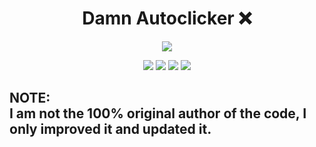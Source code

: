 <h1 align="center">
  Damn Autoclicker ❌
</h1>

<p align="center"> 
  <kbd>
<img src="https://cdn.discordapp.com/attachments/953748242481418362/997119457568759828/d100e352f1e7985fd6d7b924ea49cbaa.jpg">
  </kbd>
</p>
<p align="center">
  <img src="https://img.shields.io/github/languages/top/dev-hyns/damn-autoclicker?style=flat-square">
  <img src="https://img.shields.io/github/last-commit/dev-hyns/damn-autoclicker?style=flat-square">
  <img src="https://img.shields.io/github/stars/dev-hyns/damn-autoclicker?color=%02B039&label=Stars&style=flat-square">
  <img src="https://img.shields.io/github/forks/dev-hyns/damn-autoclicker?color=%02B039&label=Forks&style=flat-square">
</p>

</h2>

**NOTE:** \
I am not the 100% original author of the code, I only improved it and updated it.
---
